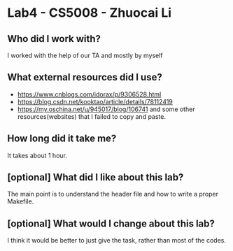 # Lab4 - CS5008 - Zhuocai Li
## Who did I work with? 
I worked with the help of our TA and mostly by myself

## What external resources did I use? 
- https://www.cnblogs.com/idorax/p/9306528.html 
- https://blog.csdn.net/kooktao/article/details/78112419
- https://my.oschina.net/u/945017/blog/106741 
and some other resources(websites) that I failed to copy and paste.

## How long did it take me?
It takes about 1 hour.

## [optional] What did I like about this lab?
The main point is to understand the header file and how to write a proper Makefile.

## [optional] What would I change about this lab?
I think it would be better to just give the task, rather than most of the codes.